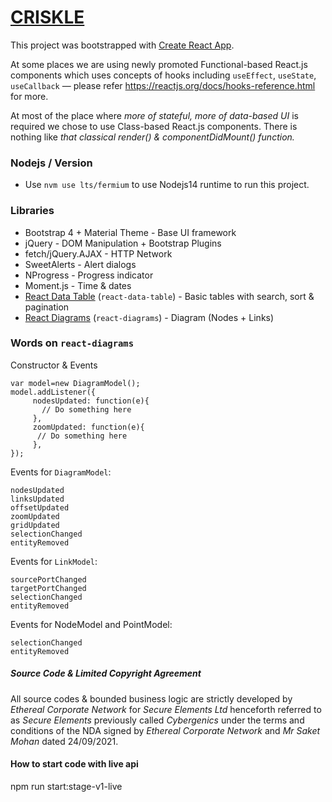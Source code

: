 # [CRISKLE](https://app.secureelements.io/login)

This project was bootstrapped with [Create React App](https://github.com/facebook/create-react-app). 

At some places we are using newly promoted Functional-based React.js components which uses concepts of hooks including `useEffect`, `useState`, `useCallback` — please refer https://reactjs.org/docs/hooks-reference.html for more.

At most of the place where _more of stateful, more of data-based UI_ is required we chose to use Class-based React.js components. There is nothing like _that classical render() & componentDidMount() function._

### Nodejs / Version 
- Use `nvm use lts/fermium` to use Nodejs14 runtime to run this project.


### Libraries
- Bootstrap 4 + Material Theme - Base UI framework
- jQuery - DOM Manipulation + Bootstrap Plugins
- fetch/jQuery.AJAX - HTTP Network
- SweetAlerts - Alert dialogs
- NProgress - Progress indicator
- Moment.js - Time & dates
- [React Data Table](https://react-data-table-component.netlify.app/?path=/docs/api-columns--page) (`react-data-table`) - Basic tables with search, sort & pagination
- [React Diagrams](https://github.com/projectstorm/react-diagrams) (`react-diagrams`) - Diagram (Nodes + Links)

### Words on `react-diagrams` 
Constructor & Events

```
var model=new DiagramModel();
model.addListener({
     nodesUpdated: function(e){
       // Do something here
     },
     zoomUpdated: function(e){
      // Do something here
     },
});
```

Events for `DiagramModel`:
```
nodesUpdated
linksUpdated
offsetUpdated
zoomUpdated
gridUpdated
selectionChanged
entityRemoved
```

Events for `LinkModel`:
```
sourcePortChanged
targetPortChanged
selectionChanged
entityRemoved
```

Events for NodeModel and PointModel:
```
selectionChanged
entityRemoved
```

##### Source Code & Limited Copyright Agreement
All source codes & bounded business logic are strictly developed by *Ethereal Corporate Network* for *Secure Elements Ltd* henceforth referred to as *Secure Elements* previously called *Cybergenics* under the terms and conditions of the NDA signed by *Ethereal Corporate Network* and *Mr Saket Mohan* dated 24/09/2021.



#### How to start code with live api

npm run start:stage-v1-live